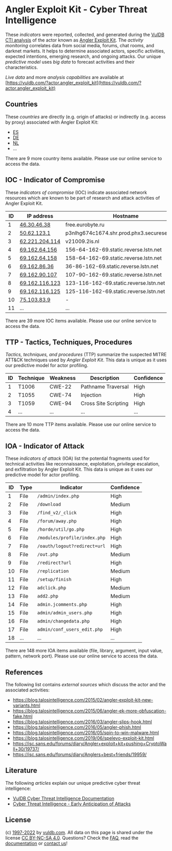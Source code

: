# Angler Exploit Kit - Cyber Threat Intelligence

These _indicators_ were reported, collected, and generated during the [VulDB CTI analysis](https://vuldb.com/?kb.cti) of the actor known as [Angler Exploit Kit](https://vuldb.com/?actor.angler_exploit_kit). The _activity monitoring_ correlates data from social media, forums, chat rooms, and darknet markets. It helps to determine associated actors, specific activities, expected intentions, emerging research, and ongoing attacks. Our unique _predictive model_ uses _big data_ to forecast activities and their characteristics.

_Live data_ and more _analysis capabilities_ are available at [https://vuldb.com/?actor.angler_exploit_kit](https://vuldb.com/?actor.angler_exploit_kit)

## Countries

These _countries_ are directly (e.g. origin of attacks) or indirectly (e.g. access by proxy) associated with Angler Exploit Kit:

* [ES](https://vuldb.com/?country.es)
* [DE](https://vuldb.com/?country.de)
* [NL](https://vuldb.com/?country.nl)
* ...

There are 9 more country items available. Please use our online service to access the data.

## IOC - Indicator of Compromise

These _indicators of compromise_ (IOC) indicate associated network resources which are known to be part of research and attack activities of Angler Exploit Kit.

ID | IP address | Hostname | Campaign | Confidence
-- | ---------- | -------- | -------- | ----------
1 | [46.30.46.38](https://vuldb.com/?ip.46.30.46.38) | free.eurobyte.ru | - | High
2 | [50.62.123.1](https://vuldb.com/?ip.50.62.123.1) | p3nlhg674c1674.shr.prod.phx3.secureserver.net | - | High
3 | [62.221.204.114](https://vuldb.com/?ip.62.221.204.114) | v21009.2is.nl | - | High
4 | [69.162.64.156](https://vuldb.com/?ip.69.162.64.156) | 156-64-162-69.static.reverse.lstn.net | - | High
5 | [69.162.64.158](https://vuldb.com/?ip.69.162.64.158) | 158-64-162-69.static.reverse.lstn.net | - | High
6 | [69.162.86.36](https://vuldb.com/?ip.69.162.86.36) | 36-86-162-69.static.reverse.lstn.net | - | High
7 | [69.162.90.107](https://vuldb.com/?ip.69.162.90.107) | 107-90-162-69.static.reverse.lstn.net | - | High
8 | [69.162.116.123](https://vuldb.com/?ip.69.162.116.123) | 123-116-162-69.static.reverse.lstn.net | - | High
9 | [69.162.116.125](https://vuldb.com/?ip.69.162.116.125) | 125-116-162-69.static.reverse.lstn.net | - | High
10 | [75.103.83.9](https://vuldb.com/?ip.75.103.83.9) | - | - | High
11 | ... | ... | ... | ...

There are 39 more IOC items available. Please use our online service to access the data.

## TTP - Tactics, Techniques, Procedures

_Tactics, techniques, and procedures_ (TTP) summarize the suspected MITRE ATT&CK techniques used by _Angler Exploit Kit_. This data is unique as it uses our predictive model for actor profiling.

ID | Technique | Weakness | Description | Confidence
-- | --------- | -------- | ----------- | ----------
1 | T1006 | CWE-22 | Pathname Traversal | High
2 | T1055 | CWE-74 | Injection | High
3 | T1059 | CWE-94 | Cross Site Scripting | High
4 | ... | ... | ... | ...

There are 10 more TTP items available. Please use our online service to access the data.

## IOA - Indicator of Attack

These _indicators of attack_ (IOA) list the potential fragments used for technical activities like reconnaissance, exploitation, privilege escalation, and exfiltration by Angler Exploit Kit. This data is unique as it uses our predictive model for actor profiling.

ID | Type | Indicator | Confidence
-- | ---- | --------- | ----------
1 | File | `/admin/index.php` | High
2 | File | `/download` | Medium
3 | File | `/find_v2/_click` | High
4 | File | `/forum/away.php` | High
5 | File | `/horde/util/go.php` | High
6 | File | `/modules/profile/index.php` | High
7 | File | `/oauth/logout?redirect=url` | High
8 | File | `/out.php` | Medium
9 | File | `/redirect?url` | High
10 | File | `/replication` | Medium
11 | File | `/setup/finish` | High
12 | File | `adclick.php` | Medium
13 | File | `add2.php` | Medium
14 | File | `admin.jcomments.php` | High
15 | File | `admin/admin_users.php` | High
16 | File | `admin/changedata.php` | High
17 | File | `admin/conf_users_edit.php` | High
18 | ... | ... | ...

There are 148 more IOA items available (file, library, argument, input value, pattern, network port). Please use our online service to access the data.

## References

The following list contains _external sources_ which discuss the actor and the associated activities:

* https://blog.talosintelligence.com/2015/02/angler-exploit-kit-new-variants.html
* https://blog.talosintelligence.com/2015/06/angler-ek-more-obfuscation-fake.html
* https://blog.talosintelligence.com/2016/03/angler-slips-hook.html
* https://blog.talosintelligence.com/2016/05/angler-phish.html
* https://blog.talosintelligence.com/2016/05/spin-to-win-malware.html
* https://blog.talosintelligence.com/2019/06/spelevo-exploit-kit.html
* https://isc.sans.edu/forums/diary/Angler+exploit+kit+pushing+CryptoWall+30/19737/
* https://isc.sans.edu/forums/diary/Anglers+best+friends/19959/

## Literature

The following _articles_ explain our unique predictive cyber threat intelligence:

* [VulDB Cyber Threat Intelligence Documentation](https://vuldb.com/?kb.cti)
* [Cyber Threat Intelligence - Early Anticipation of Attacks](https://www.scip.ch/en/?labs.20201022)

## License

(c) [1997-2022](https://vuldb.com/?kb.changelog) by [vuldb.com](https://vuldb.com/?kb.about). All data on this page is shared under the license [CC BY-NC-SA 4.0](https://creativecommons.org/licenses/by-nc-sa/4.0/). Questions? Check the [FAQ](https://vuldb.com/?kb.faq), read the [documentation](https://vuldb.com/?kb) or [contact us](https://vuldb.com/?contact)!
